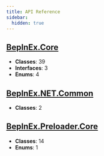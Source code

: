 ```yaml
---
title: API Reference
sidebar:
  hidden: true
---
```


## [BepInEx.Core](./bepinex.core/)

- **Classes**: 39
- **Interfaces**: 3
- **Enums**: 4

## [BepInEx.NET.Common](./bepinex.net.common/)

- **Classes**: 2

## [BepInEx.Preloader.Core](./bepinex.preloader.core/)

- **Classes**: 14
- **Enums**: 1